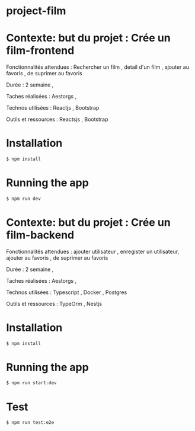 # project-film

# Contexte: but du projet :  Crée un film-frontend

Fonctionnalités attendues : Rechercher un film , detail d'un film , ajouter au favoris , de suprimer au favoris 

Durée : 2 semaine ,

Taches réalisées : Aestorgs ,

Technos utilisées : Reactjs , Bootstrap

Outils et ressources : Reactsjs , Bootstrap

# Installation

```bash
$ npm install
```

# Running the app

```bash
$ npm run dev
```

# Contexte: but du projet : Crée un film-backend

Fonctionnalités attendues : ajouter utilisateur , enregister un utilisateur, ajouter au favoris , de suprimer au favoris 

Durée : 2 semaine ,

Taches réalisées : Aestorgs ,

Technos utilisées : Typescript , Docker , Postgres

Outils et ressources : TypeOrm , Nestjs

# Installation
```bash
$ npm install
```

# Running the app

```bash
$ npm run start:dev
```

# Test
```bash
$ npm run test:e2e
```
